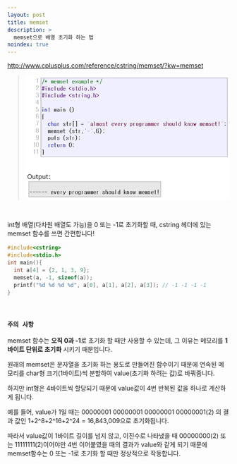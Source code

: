 ```yaml
---
layout: post
title: memset
description: >
  memset으로 배열 초기화 하는 법
noindex: true
---
```


<http://www.cplusplus.com/reference/cstring/memset/?kw=memset>


> ![image](../../img/memset.png)

<br>

int형 배열(다차원 배열도 가능)을 0 또는 -1로 초기화할 때, cstring 헤더에 있는 memset 함수를 쓰면 간편합니다!

```c++
#include<cstring>
#include<stdio.h>
int main(){
  int a[4] = {2, 1, 3, 9};
  memset(a, -1, sizeof(a));
  printf("%d %d %d %d", a[0], a[1], a[2], a[3]); // -1 -1 -1 -1 
}
```
<br>

### `주의 사항`

memset 함수는 **오직 0과 -1**로 초기화 할 때만 사용할 수 있는데, 그 이유는 메모리를 **1바이트 단위로 초기화** 시키기 때문입니다.

원래의 memset은 문자열을 초기화 하는 용도로 만들어진 함수이기 때문에 연속된 메모리를 char형 크기(1바이트)씩 분할하여 value(초기화 하려는 값)로 바꿔줍니다.

하지만 int형은 4바이트씩 할당되기 때문에 value값이 4번 반복된 값을 하나로 계산하게 됩니다.

예를 들어, value가 1일 때는 00000001 00000001 00000001 00000001(2) 의 결과 값인 1+2^8+2^16+2^24 = 16,843,009‬으로 초기화됩니다.

따라서 value값이 1바이트 길이를 넘지 않고, 이진수로 나타냈을 때 00000000(2) 또는 11111111(2)이어야만 4번 이어붙였을 때의 결과가 value와 같게 되기 때문에
memset함수는 0 또는 -1로 초기화 할 때만 정상적으로 작동합니다. 